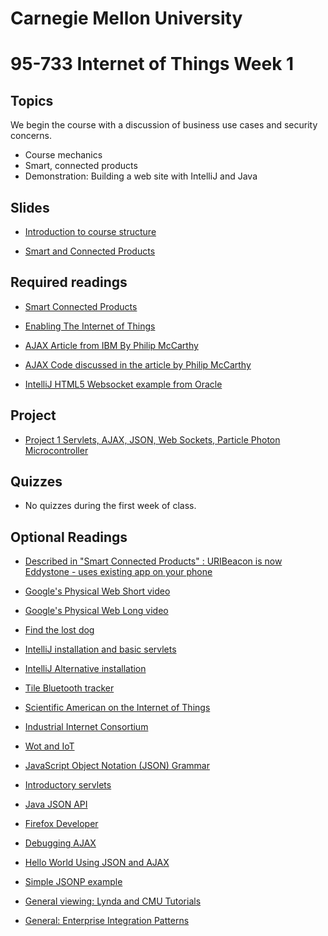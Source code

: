# Carnegie Mellon University

# 95-733 Internet of Things Week 1

## Topics

We begin the course with a discussion of business use cases and security concerns.

+ Course mechanics
+ Smart, connected products
+ Demonstration: Building a web site with IntelliJ and Java

## Slides
+ [Introduction to course structure](https://www.andrew.cmu.edu/user/mm6/95-733/PowerPoint/01_IntroToCourseStructure.pdf)

+ [Smart and Connected Products](https://www.andrew.cmu.edu/user/mm6/95-733/PowerPoint/01_IntroductionToIOT.pdf)

## Required readings

+ [Smart Connected Products](https://hbr.org/2014/11/how-smart-connected-products-are-transforming-competition)
+ [Enabling The Internet of Things](https://www.andrew.cmu.edu/user/mm6/95-733/iot/Enabling_the_Internet_of_Things.pdf)

+ [AJAX Article from IBM By Philip McCarthy](http://www.ibm.com/developerworks/library/j-ajax1/?ca%3D)

+ [AJAX Code discussed in the article by Philip McCarthy](http://www.andrew.cmu.edu/user/mm6/95-733/Ajax/j-ajax1.zip)

+ [IntelliJ HTML5 Websocket example from Oracle](http://www.andrew.cmu.edu/user/mm6/95-733/Whiteboard_Instructions.txt)

## Project

+ [Project 1 Servlets, AJAX, JSON, Web Sockets, Particle Photon Microcontroller](../projects/project1/S20Project1.md)

## Quizzes

+ No quizzes during the first week of class.

## Optional Readings

+ [Described in "Smart Connected Products" : URIBeacon is now Eddystone - uses existing app on your phone](https://developers.google.com/beacons/)

+ [Google's Physical Web Short video](https://www.youtube.com/watch?v=1yaLPRgtlR0&feature=youtu.be)

+ [Google's Physical Web Long video](https://www.youtube.com/watch?v=vyfy7AdPk2g)

+ [Find the lost dog](https://youtu.be/-Y77cUI_z30)

+ [IntelliJ installation and basic servlets](https://www.andrew.cmu.edu/user/mm6/95-733/IntelliJ_Installs.pdf)

+ [IntelliJ Alternative installation](https://www.andrew.cmu.edu/user/mm6/95-733/IntelliJ_Alternative_Startup.docx)

+ [Tile Bluetooth tracker](https://www.thetileapp.com/en-us/products)

+ [Scientific American on the Internet of Things](http://cba.mit.edu/docs/papers/04.10.i0.pdf)


+ [Industrial Internet Consortium](https://www.trusted-iot.org)

+ [Wot and IoT](https://webofthings.org/2016/01/23/wot-vs-iot-12/)


+ [JavaScript Object Notation (JSON) Grammar](http://www.json.org/index.html)

+ [Introductory servlets](http://proquestcombo.safaribooksonline.com/9780596516680)

+ [Java JSON API](http://www.oracle.com/technetwork/articles/java/json-1973242.html)

+ [Firefox Developer](https://www.mozilla.org/en-US/firefox/developer/)

+ [Debugging AJAX](http://www.youtube.com/watch?v=W4jXAaEMp2M)

+ [Hello World Using JSON and AJAX](https://www.andrew.cmu.edu/user/mm6/95-733/JSONHelloWorld.txt)

+ [Simple JSONP example](https://www.andrew.cmu.edu/user/mm6/95-733/JSONP/JSONPDemo.txt)

+ [General viewing: Lynda and CMU Tutorials](http://www.cmu.edu/lynda/)

+ [General: Enterprise Integration Patterns](http://www.enterpriseintegrationpatterns.com)
